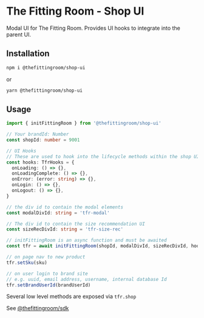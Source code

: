 # The Fitting Room - Shop UI

Modal UI for The Fitting Room. Provides UI hooks to integrate into the parent UI.

## Installation

```bash
npm i @thefittingroom/shop-ui
```

or

```bash
yarn @thefittingroom/shop-ui
```

## Usage

```typescript
import { initFittingRoom } from '@thefittingroom/shop-ui'

// Your brandId: Number
const shopId: number = 9001

// UI Hooks
// These are used to hook into the lifecycle methods within the shop UI
const hooks: TfrHooks = {
  onLoading: () => {},
  onLoadingComplete: () => {},
  onError: (error: string) => {},
  onLogin: () => {},
  onLogout: () => {},
}

// the div id to contain the modal elements
const modalDivId: string = 'tfr-modal'

// The div id to contain the size recommendation UI
const sizeRecDivId: string = 'tfr-size-rec'

// initFittingRoom is an async function and must be awaited
const tfr = await initFittingRoom(shopId, modalDivId, sizeRecDivId, hooks, 'prod')

// on page nav to new product
tfr.setSku(sku)

// on user login to brand site
// e.g. uuid, email address, username, internal database Id
tfr.setBrandUserId(brandUserId)
```

Several low level methods are exposed via `tfr.shop`

See [@thefittingroom/sdk](https://github.com/TheFittingRoom/shop-sdk/tree/main)
